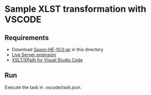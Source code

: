 # Sample XLST transformation with VSCODE

## Requirements

- Download [Saxon-HE-10.0.jar](https://repo1.maven.org/maven2/net/sf/saxon/Saxon-HE/10.0/Saxon-HE-10.0.jar) in this directory
- [Live Server extension](vscode:extension/ritwickdey.LiveServer)
- [XSLT/XPath for Visual Studio Code](vscode:extension/deltaxml.xslt-xpath)

## Run

Execute the task in .vscode/task.json.